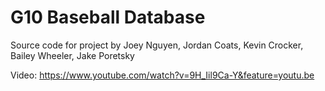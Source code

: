 # G10 Baseball Database
Source code for project by Joey Nguyen, Jordan Coats, Kevin Crocker, Bailey Wheeler, Jake Poretsky 

Video: https://www.youtube.com/watch?v=9H_Iil9Ca-Y&feature=youtu.be
